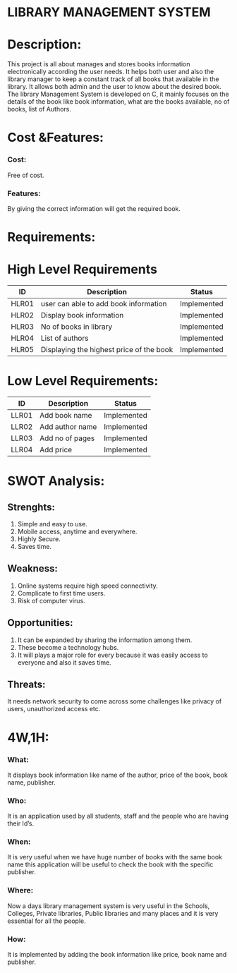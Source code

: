 # LIBRARY MANAGEMENT SYSTEM
# Description:
        
  This project is all about manages and stores books information electronically according the user needs. It helps both user and also the  library manager to keep a constant track of all books that available in the library. It allows both admin and the user to know about the desired book.
  The library Management System is developed on C, it mainly focuses on the details of the book like book information, what are the books available, no of books, list of Authors. 
# Cost &Features:
   ### Cost:
Free of cost.
### Features:
By giving the correct information will get the required book.

# Requirements:
# High Level Requirements
|ID     |	Description	                 |Status     |
|-------| ----------------------                |-----------|
|HLR01  |user can able to add book information         |Implemented|
|HLR02  | Display book information	        |Implemented|
|HLR03|No of books in library|Implemented|
|HLR04|List of authors|Implemented|
|HLR05|Displaying the highest price of the book|Implemented|





# Low Level Requirements:

   
|ID	|Description	|Status|
|-------|---------------|------|
|LLR01	|Add book name	|Implemented|
|LLR02|Add author name|Implemented|
|LLR03|Add no of pages|Implemented|
|LLR04|Add price|Implemented|


# SWOT Analysis:
## Strenghts:
1.	Simple and easy to use.
2.	Mobile access, anytime and everywhere.
3.	Highly Secure.
4.	Saves time.

## Weakness:
1.	Online systems require high speed connectivity.
2.	Complicate to first time users.
3.	Risk of computer virus.

## Opportunities:
1.	It can be expanded by sharing the information among them.
2.	These become a technology hubs.
3.	It will plays a major role for every because it was easily access to everyone and also it saves time.

## Threats:
  It needs network security to come across some challenges like privacy of users, unauthorized access etc.
# 4W,1H:
### What:
 It displays book information like name of the author, price of the book, book name, publisher.
### Who:
It is an application used by all students, staff and the people who are having their Id’s.
### When:
It is very useful when we have huge number of books with the same book name this application will be useful to check the book with the specific publisher.
### Where:
Now a days library management system is very useful in the Schools, Colleges, Private libraries, Public libraries and many places and it is very essential for all the people.
### How:
It is implemented by adding the book information like price, book name and publisher.

